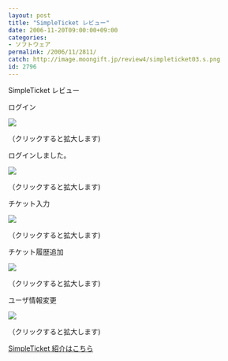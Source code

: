 ```yaml
---
layout: post
title: "SimpleTicket レビュー"
date: 2006-11-20T09:00:00+09:00
categories:
- ソフトウェア
permalink: /2006/11/2811/
catch: http://image.moongift.jp/review4/simpleticket03.s.png
id: 2796
---
```

SimpleTicket レビュー  
<!--more-->

ログイン

  

[![](http://image.moongift.jp/review4/simpleticket01.s.png)](http://image.moongift.jp/review4/simpleticket01.png)  
  
（クリックすると拡大します)

  

ログインしました。

  

[![](http://image.moongift.jp/review4/simpleticket02.s.png)](http://image.moongift.jp/review4/simpleticket02.png)  
  
（クリックすると拡大します)

  

チケット入力

  

[![](http://image.moongift.jp/review4/simpleticket03.s.png)](http://image.moongift.jp/review4/simpleticket03.png)  
  
（クリックすると拡大します)

  

チケット履歴追加

  

[![](http://image.moongift.jp/review4/simpleticket04.s.png)](http://image.moongift.jp/review4/simpleticket04.png)  
  
（クリックすると拡大します)

  

ユーザ情報変更

  

[![](http://image.moongift.jp/review4/simpleticket05.s.png)](http://image.moongift.jp/review4/simpleticket05.png)  
  
（クリックすると拡大します)

  

[SimpleTicket 紹介はこちら](http://oss.moongift.jp/intro/i-2810.html)

